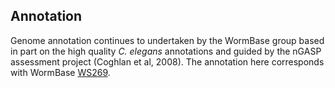 Annotation
----------

Genome annotation continues to undertaken by the WormBase group based in
part on the high quality *C. elegans* annotations and guided by the
nGASP assessment project (Coghlan et al, 2008). The annotation here
corresponds with WormBase
[WS26](ftp://ftp.wormbase.org/pub/wormbase/releases/WS260)[9](ftp://ftp.wormbase.org/pub/wormbase/releases/WS269).
